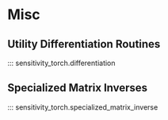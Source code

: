 # Misc

## Utility Differentiation Routines

::: sensitivity_torch.differentiation

## Specialized Matrix Inverses

::: sensitivity_torch.specialized_matrix_inverse
